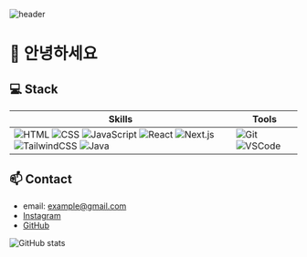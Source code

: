 ![header](https://capsule-render.vercel.app/api?type=waving&height=300&color=gradient&text=Hello%20World&section=header&reversal=true&textBg=false&fontColor=fff&fontSize=60&animation=blinking)

# 👋 안녕하세요

## 💻 Stack

| Skills | Tools |
|--------|-------|
| ![HTML](https://img.shields.io/badge/HTML-E34F26?style=for-the-badge&logo=html5&logoColor=white) ![CSS](https://img.shields.io/badge/CSS-1572B6?style=for-the-badge&logo=css3&logoColor=white) ![JavaScript](https://img.shields.io/badge/JavaScript-F7DF1E?style=for-the-badge&logo=javascript&logoColor=black) ![React](https://img.shields.io/badge/React-61DAFB?style=for-the-badge&logo=react&logoColor=black) ![Next.js](https://img.shields.io/badge/Next.js-000000?style=for-the-badge&logo=next.js&logoColor=white) ![TailwindCSS](https://img.shields.io/badge/TailwindCSS-06B6D4?style=for-the-badge&logo=tailwind-css&logoColor=white) ![Java](https://img.shields.io/badge/Java-007396?style=for-the-badge&logo=java&logoColor=white) | ![Git](https://img.shields.io/badge/Git-F05032?style=for-the-badge&logo=git&logoColor=white) ![VSCode](https://img.shields.io/badge/VSCode-007ACC?style=for-the-badge&logo=visual-studio-code&logoColor=white) |

## 📫 Contact
- email: example@gmail.com
- [Instagram](https://www.instagram.com/yihyle)
- [GitHub](https://github.com/yihyle)

![GitHub stats](https://github-readme-stats.vercel.app/api?username=yourusername&show_icons=true&theme=radical)
